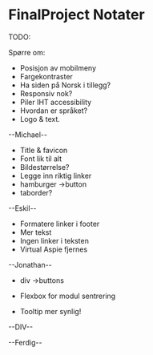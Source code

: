 # FinalProject Notater

TODO:

Spørre om:
- Posisjon av mobilmeny
- Fargekontraster
- Ha siden på Norsk i tillegg?
- Responsiv nok?
- Piler IHT accessibility
- Hvordan er språket? 
- Logo & text.   


--Michael--
- Title & favicon
- Font lik til alt
- Bildestørrelse?
- Legge inn riktig linker  
-	hamburger ->button
- taborder?

--Eskil--
- Formatere linker i footer
- Mer tekst
- Ingen linker i teksten
- Virtual Aspie fjernes

--Jonathan--
-	div ->buttons	

- Flexbox for modul sentrering
- Tooltip mer synlig!

--DIV--

--Ferdig--

